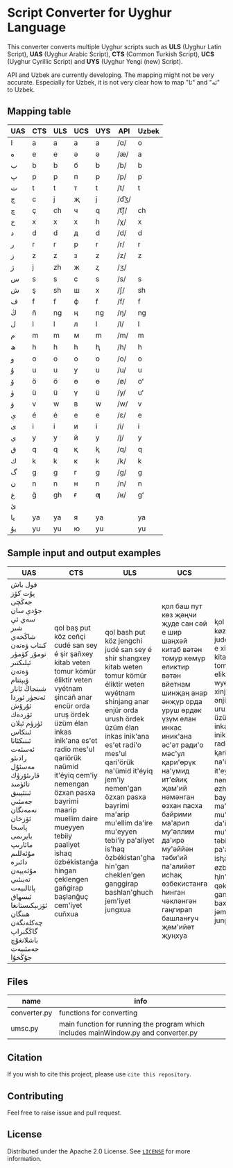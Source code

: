 # Script Converter for Uyghur Language
This converter converts multiple Uyghur scripts such as **ULS** (Uyghur Latin Script), **UAS** (Uyghur Arabic Script), 
**CTS** (Common Turkish Script), **UCS** (Uyghur Cyrillic Script) and **UYS** (Uyghur Yengi (new) Script).


API and Uzbek are currently developing. The mapping might not be very accurate. Especially for Uzbek,
it is not very clear how to map "ئا" and "ئە" to Uzbek.


## Mapping table
| UAS | CTS | ULS| UCS|UYS| API | Uzbek |
|-----|----| ---- | --- | -- |----|---|
| ا   | a  | a    | а   |a |  /ɑ/ | o |
| ە   | e  | e    | ә   |ə |  /æ/ | a |
| ب   | b  | b    | б   |b |  /b/ | b |
| پ   | p  | p    | п   |p |   /p/ | p | 
| ت   | t  | t    | т   |t | /t/ | t |
| ج   | c  | j    | җ   |j | /d͡ʒ/ |   |
| چ   | ç  | ch   | ч   |q |  /t͡ʃ/ | ch |
| خ   | x  | x    | х   |h | /χ/ | x |
| د   | d  | d    | д   |d |  /d/ | d |
| ر   | r  | r    | р   |r |  /r/ | r |
| ز   | z  | z    | з   |z |  /z/ | z |
| ژ   | j  | zh   | ж   |ⱬ | /ʒ/ |   |
| س   | s  | s    | с   |s |  /s/ | s |
| ش   | ş  | sh   | ш   |x |  /ʃ/ | sh |
| ف   | f  | f    | ф   |f |  /f/ | f |
| ڭ   | ñ  | ng   | ң   |ng | /ŋ/ | ng |
| ل   | l  | l    | л   |l |  /l/ | l |
| م   | m  | m    | м   |m |  /m/ | m |
| ھ   | h  | h    | һ   |ⱨ |  /h/ | h |
| و   | o  | o    | о   |o |  /o/ | o |
| ۇ   | u  | u    | у   |u |   /u/ | u |
| ۆ   | ö  | ö    | ө   |ɵ |  /ø/ | oʻ |
| ۈ   | ü  | ü    | ү   |ü |  /y/ | uʻ |
| ۋ   | v  | w    | в   |w |  /w/ | v |
| ې   | é  | é    | е   |e | /ɛ/ | e |
| ى   | i  | i    | и   |i | /i/ | i |
| ي   | y  | y    | й   |y | /j/ | y |
| ق   | q  | q    | қ   |ⱪ | /q/ | q |
| ك   | k  | k    | к   |k |  /k/ | k |
| گ   | g  | g    | г   |g | /ɡ/| g |
| ن   | n  | n    | н   |n |   /n/ | n |
| غ   | ğ  | gh   | ғ   |ƣ | /ʁ/ | gʻ |
| ئ   |    |      |     | |    |   |
| يا  | ya | ya   | я   |ya |    | ya |
| يۇ  | yu | yu   | ю   |yu |    | yu |

## Sample input and output examples

|UAS|CTS|ULS|UCS| UYS                                                                                                                                                                                                                                                                                                                                                                         |
|-------- | ------ | ---- | -----|-----------------------------------------------------------------------------------------------------------------------------------------------------------------------------------------------------------------------------------------------------------------------------------------------------------------------------------------------------------------------------|
قول باش پۇت كۆز جەڭچى جۇدې سان سەي ئې شىر شاڭخەي كىتاب ۋەتەن تومۇر  كۆمۈر ئېلىكتىر ۋەتەن ۋيېتنام شىنجاڭ ئانار ئەنجۈر ئوردا ئۇرۇش  ئۆردەك ئۈزۈم ئېلان ئىنكاس ئىنىكئانا ئەسئەت رادىئو مەسئۇل قارىئۆرۈك نائۈمىد  ئىتئېيىق جەمئىي نەمەنگان ئۆزخان پاسخا بايرىمى مائارىپ مۇئەللىم دائىرە مۇئەييەن تەبىئىي پائالىيەت ئىسھاق ئۆزبېكىستانغا ھىنگان چەكلەنگەن گاڭگىراپ باشلانغۇچ جەمئىيەت جۇڭخۇا| qol baş put köz ceñçi cudé san sey é şir şañxey kitab veten tomur  kömür éliktir veten vyétnam şincañ anar encür orda uruş  ördek üzüm élan inkas inik'ana es'et radio mes'ul qariörük naümid  it'éyiq cem'iy nemengan özxan pasxa bayrimi maarip muellim daire mueyyen tebiiy paaliyet ishaq özbékistanğa hingan çeklengen gañgirap başlanğuç cem'iyet cuñxua|qol bash put köz jengchi judé san sey é shir shangxey kitab weten tomur kömür éliktir weten wyétnam shinjang anar enjür orda urush ördek üzüm élan inkas inik'ana es'et radi'o mes'ul qari'örük na'ümid it'éyiq jem'iy nemen'gan özxan pasxa bayrimi ma'arip mu'ellim da'ire mu'eyyen tebi'iy pa'aliyet is'haq özbékistan'gha hin'gan cheklen'gen ganggirap bashlan'ghuch jem'iyet jungxua |қол баш пут көз җәңчи җуде сан сәй е шир шаңхәй китаб вәтән томур көмүр еликтир вәтән вйетнам шинҗаң анар әнҗүр орда уруш өрдәк үзүм елан инкас иник'ана әс'әт ради'о мәс'ул қари'өрүк на'үмид ит'ейиқ җәм'ий нәмәнган өзхан пасха байрими ма'арип му'әллим да'ирә му'әййән тәби'ий па'алийәт исһақ өзбекистанға һинган чәкләнгән гаңгирап башланғуч җәм'ийәт җуңхуа|ⱪol bax put køz jəngqi jude san səy e xir xanghəy kitab wətən tomur kømür eliktir wətən wyetnam xinjang anar ənjür orda urux ørdək üzüm elan inkas inik'ana əs'ət radi'o məs'ul ⱪari'ørük na'ümid it'eyiⱪ jəm'iy nəmən'gan øzhan pasha bayrimi ma'arip mu'əllim da'irə mu'əyyən təbi'iy pa'aliyət isⱨaⱪ øzbekistanƣa ⱨin'gan qəklən'gən ganggirap baxlanƣuq jəm'iyət junghua |


## Files
name | info
-----|----
converter.py | functions for converting
umsc.py | main function for running the program which includes mainWindow.py and converter.py


## Citation

If you wish to cite this project, please use `cite this repository`. 

## Contributing
Feel free to raise issue and pull request.

## License
Distributed under the Apache 2.0 License. See [`LICENSE`](LICENSE) for more information.

